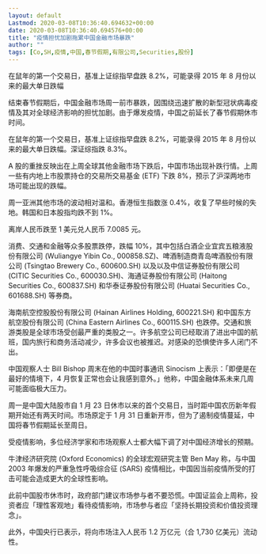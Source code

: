 ```yaml
---
layout: default
Lastmod: 2020-03-08T10:36:40.694632+00:00
date: 2020-03-08T10:36:40.694576+00:00
title: "疫情担忧加剧拖累中国金融市场暴跌"
author: ""
tags: [Co,SH,疫情,中国,春节假期,有限公司,Securities,股份]
---
```


在鼠年的第一个交易日，基准上证综指早盘跌 8.2%，可能录得 2015 年 8 月份以来的最大单日跌幅

结束春节假期后，中国金融市场周一前市暴跌，因围绕迅速扩散的新型冠状病毒疫情及其对全球经济影响的担忧加剧。由于爆发疫情，中国之前延长了春节假期休市时间。

在鼠年的第一个交易日，基准上证综指早盘跌 8.2%，可能录得 2015 年 8 月份以来的最大单日跌幅。深证综指跌 8.3%。

A 股的重挫反映出在上周全球其他金融市场下跌后，中国市场出现补跌行情。上周一些有内地上市股票持仓的交易所交易基金 (ETF) 下跌 8%，预示了沪深两地市场可能出现的跌幅。

周一亚洲其他市场的波动相对温和。香港恒生指数涨 0.4%，收复了早些时候的失地。韩国和日本股指均跌不到 1%。

离岸人民币跌至 1 美元兑人民币 7.0085 元。

消费、交通和金融等众多股票跌停，跌幅 10%，其中包括白酒企业宜宾五粮液股份有限公司 (Wuliangye Yibin Co., 000858.SZ)、啤酒制造商青岛啤酒股份有限公司 (Tsingtao Brewery Co., 600600.SH) 以及以及中信证券股份有限公司 (CITIC Securities Co., 600030.SH)、海通证券股份有限公司 (Haitong Securities Co., 600837.SH) 和华泰证券股份有限公司 (Huatai Securities Co., 601688.SH) 等券商。

海南航空控股股份有限公司 (Hainan Airlines Holding, 600221.SH) 和中国东方航空股份有限公司 (China Eastern Airlines Co., 600115.SH) 也跌停。交通和旅游类股是全球市场受创最严重的类股之一。许多航空公司已经取消了进出中国的航班，国内旅行和商务活动减少，许多会议也被推迟。对感染的恐惧使许多人闭门不出。

中国观察人士 Bill Bishop 周末在他的中国时事通讯 Sinocism 上表示：「即便是在最好的情境下，4 月恢复正常也会让我感到意外。」他称，中国金融体系未来几周可能面临极大压力。

周一是中国大陆股市自 1 月 23 日休市以来的首个交易日，当时距中国农历新年假期开始还有两天时间。市场原定于 1 月 31 日重新开市，但为了遏制疫情蔓延，中国将春节假期延长至周日。

受疫情影响，多位经济学家和市场观察人士都大幅下调了对中国经济增长的预期。

牛津经济研究院 (Oxford Economics) 的全球宏观研究主管 Ben May 称，与中国 2003 年爆发的严重急性呼吸综合征 (SARS) 疫情相比，中国因当前疫情所受的打击可能会造成更大的全球性影响。

此前中国股市休市时，政府部门建议市场参与者不要恐慌。中国证监会上周称，投资者应「理性客观地」看待疫情影响，市场参与者应「坚持长期投资和价值投资理念」。

此外，中国央行已表示，将向市场注入人民币 1.2 万亿元（合 1,730 亿美元）流动性。

